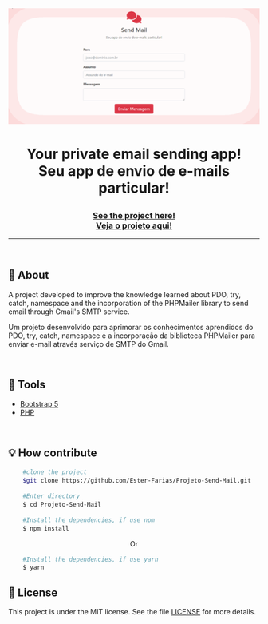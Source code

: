 <img src="Imgs/GIFSendMail.gif">
<h1 align="center">
<p>Your private email sending app!<br> 
Seu app de envio de e-mails particular!</p>
</h1>
<h3 align="center"><a href="#">See the project here!<br>
Veja o projeto aqui!</a></h3>
<hr>

<br>

## 📸 About
A project developed to improve the knowledge learned about PDO, try, catch, namespace and the incorporation of the PHPMailer library to send email through Gmail's SMTP service.

Um projeto desenvolvido para aprimorar os conhecimentos aprendidos do PDO, try, catch, namespace e a incorporação da biblioteca PHPMailer para enviar e-mail através serviço de SMTP do Gmail.

<br> 

## 🔧 Tools

- [Bootstrap 5](https://getbootstrap.com/docs/5.0/getting-started/introduction/)
- [PHP](https://www.php.net/)

<br>

## 💡 How contribute

```bash
    #clone the project
    $git clone https://github.com/Ester-Farias/Projeto-Send-Mail.git
```

```bash
    #Enter directory
    $ cd Projeto-Send-Mail
```

```bash
    #Install the dependencies, if use npm
    $ npm install
```
<p align="center">Or</p>

```bash
    #Install the dependencies, if use yarn
    $ yarn
```

## 📃 License
This project is under the MIT license. See the file [LICENSE](https://github.com/Ester-Farias/Portfolio-fotografo-rafael-silva/blob/master/LICENSE) for more details.